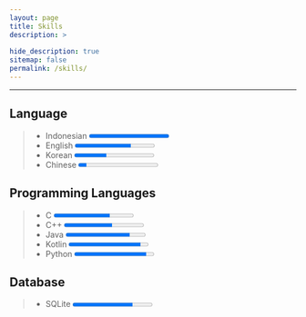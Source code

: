 ```yaml
---
layout: page
title: Skills
description: >
  
hide_description: true
sitemap: false
permalink: /skills/
---
```

---

## Language
> * Indonesian  <progress value="100" max="100"></progress>
> * English     <progress value="70" max="100"></progress>
> * Korean      <progress value="40" max="100"></progress>
> * Chinese     <progress value="10" max="100"></progress>


## Programming Languages
> * C           <progress value="70" max="100"></progress>
> * C++         <progress value="60" max="100"></progress>
> * Java        <progress value="80" max="100"></progress>
> * Kotlin      <progress value="90" max="100"></progress>
> * Python      <progress value="90" max="100"></progress>


## Database
> * SQLite      <progress value="75" max="100"></progress>

